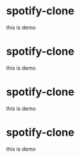 # spotify-clone

this is demo

# spotify-clone

this is demo

# spotify-clone

this is demo

# spotify-clone

this is demo
